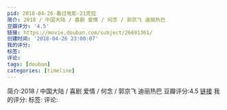 ```yaml
---
pid: 2018-04-26-看过电影-21克拉
简介: 2018 / 中国大陆 / 喜剧 爱情 / 何念 / 郭京飞 迪丽热巴
豆瓣评分: '4.5'
链接: https://movie.douban.com/subject/26691361/
创建时间: '2018-04-26 23:00:07'
我的评分:
标签:
评论:
tags: [douban]
categories: [timeline]
---
```

简介:2018 / 中国大陆 / 喜剧 爱情 / 何念 / 郭京飞 迪丽热巴
豆瓣评分:4.5
[链接](https://movie.douban.com/subject/26691361/)
我的评分:
标签:
评论:

